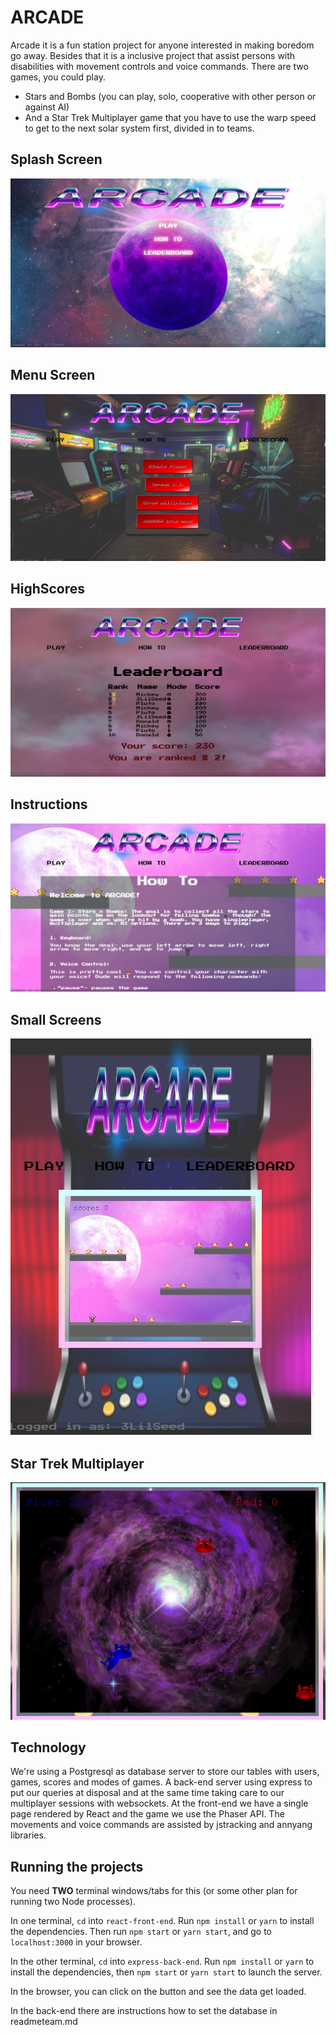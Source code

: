 # ARCADE

Arcade it is a fun station project for anyone interested in making boredom go away.
Besides that it is a inclusive project that assist persons with disabilities  with movement controls and voice commands.
There are two games, you could play.
* Stars and Bombs (you can play, solo, cooperative with other person or against AI)
* And a Star Trek Multiplayer game that you have to use the warp speed to get to the next solar system first, divided in to teams.

## Splash Screen
!["Splash Screen"](https://github.com/ChristopherRose13/Game-Final/blob/master/docs/splashscreen.jpg)
## Menu Screen
!["Menu Screen"](https://github.com/ChristopherRose13/Game-Final/blob/master/docs/menuscreen.jpg)
## HighScores
!["Highscores"](https://github.com/ChristopherRose13/Game-Final/blob/master/docs/highscores.jpg)
## Instructions
!["Instructions"](https://github.com/ChristopherRose13/Game-Final/blob/master/docs/instructions.jpg)
## Small Screens
!["Small Screens"](https://github.com/ChristopherRose13/Game-Final/blob/master/docs/smalldevices.jpg)
## Star Trek Multiplayer
!["Star Trek Multiplayer"](https://github.com/ChristopherRose13/Game-Final/blob/master/docs/multiplayergame.jpg)

## Technology

We're using a Postgresql as database server to store our tables with users, games, scores and modes of games.
A back-end server using express to put our queries at disposal and at the same time taking care to our multiplayer sessions with websockets.
At the front-end we have a single page rendered by React and the game we use the Phaser API.
The movements and voice commands are assisted by jstracking and annyang libraries.

## Running the projects

You need **TWO** terminal windows/tabs for this (or some other plan for running two Node processes).

In one terminal, `cd` into `react-front-end`. Run `npm install` or `yarn` to install the dependencies. Then run `npm start` or `yarn start`, and go to `localhost:3000` in your browser.

In the other terminal, `cd` into `express-back-end`. Run `npm install` or `yarn` to install the dependencies, then `npm start` or `yarn start` to launch the server.

In the browser, you can click on the button and see the data get loaded.

In the back-end there are instructions how to set the database in readmeteam.md



